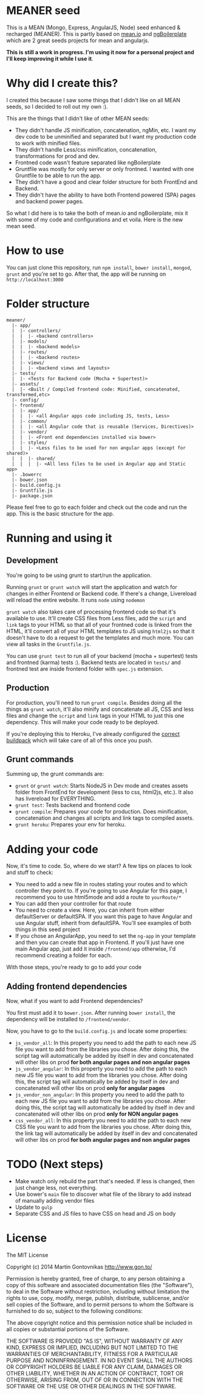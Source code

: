 # MEANER seed

This is a MEAN (Mongo, Express, AngularJS, Node) seed enhanced & recharged (MEANER). This is partly based on [mean.io](https://github.com/linnovate/mean) and [ngBoilerplate](https://github.com/ngbp/ngbp) which are 2 great seeds projects for mean and angularjs. 

**This is still a work in progress. I'm using it now for a personal project and I'll keep improving it while I use it**.

# Why did I create this?

I created this because I saw some things that I didn't like on all MEAN seeds, so I decided to roll out my own :).

This are the things that I didn't like of other MEAN seeds:

* They didn't handle JS minification, concatenation, ngMin, etc. I want my dev code to be unminified and separated but I want my production code to work with minified files.
* They didn't handle Less/css minification, concatenation, transformations for prod and dev.
* Frontned code wasn't feature separated like ngBoilerplate
* Gruntfile was mostly for only server or only frontned. I wanted with one Gruntfile to be able to run the app.
* They didn't have a good and clear folder structure for both FrontEnd and Backend.
* They didn't have the ability to have both Frontend powered (SPA) pages and backend power pages.

So what I did here is to take the both of mean.io and ngBoilerplate, mix it with some of my code and configurations and et voila. Here is the new mean seed.

# How to use

You can just clone this repository, run `npm install`, `bower install`, `mongod`, `grunt` and you're set to go. After that, the app will be running on `http://localhost:3000`

# Folder structure

````
meaner/
  |- app/
  |  |- controllers/
  |  |  |- <backend controllers>
  |  |- models/
  |  |  |- <backend models>
  |  |- routes/
  |  |  |- <backend routes>
  |  |- views/
  |  |  |- <backend views and layouts>
  |- tests/ 
  |  |- <Tests for Backend code (Mocha + Supertest)>
  |- assets/
  |  |- <Built / Compiled frontend code: Minified, concatenated, transformed,etc>
  |- config/
  |- frontend/
  |  |- app/
  |  |  |- <all Angular apps code including JS, tests, Less>
  |  |- common/
  |  |  |- <all Angular code that is reusable (Services, Directives)>
  |  |- vendor/
  |  |  |- <Front end dependencies installed via bower>
  |  |- styles/
  |  |  |- <Less files to be used for non angular apps (except for shared)>
  |  |  |- shared/
  |  |  |  |- <All less files to be used in Angular app and Static app>
  |- .bowerrc
  |- bower.json
  |- build.config.js
  |- Gruntfile.js
  |- package.json
````

Please feel free to go to each folder and check out the code and run the app. This is the basic structure for the app.

# Running and using it

## Development

You're going to be using grunt to start/run the application.

Running `grunt` or `grunt watch` will start the application and watch for changes in either Frontend or Backend code. If there's a change, Livereload will reload the entire website. It runs `node` using `nodemon` 

`grunt watch` also takes care of processing frontend code so that it's available to use. It'll create CSS files from Less files, add the `script` and `link` tags to your HTML so that all of your frontned code is linked from the HTML, it'll convert all of your HTML templates to JS using `html2js` so that it doesn't have to do a request to get the templates and much more. You can view all tasks in the `Gruntfile.js`.

You can use `grunt test` to run all of your backend (mocha + supertest) tests and frontned (karma) tests :). Backend tests are located in `tests/` and frontned test are inside frontend folder with `spec.js` extension.

## Production

For production, you'll need to run `grunt compile`. Besides doing all the things as `grunt watch`, it'll also minify and concatenate all JS, CSS and less files and change the `script` and `link` tags in your HTML to just this one dependency. This will make your code ready to be deployed.

If you're deploying this to Heroku, I've already configured the [correct buildpack](https://github.com/aquicore/heroku-buildpack-nodejs-grunt) which will take care of all of this once you push.

## Grunt commands

Summing up, the grunt commands are:

* `grunt` or `grunt watch`: Starts NodeJS in Dev mode and creates assets folder from FrontEnd for development (less to css, html2js, etc.). It also has livereload for EVERYTHING.
* `grunt test`: Tests backend and frontend code
* `grunt compile`: Prepares your code for production. Does minification, concatenation and changes all scripts and link tags to compiled assets.
* `grunt heroku`: Prepares your env for heroku.

# Adding your code

Now, it's time to code. So, where do we start? A few tips on places to look and stuff to check:

* You need to add a new file in routes stating your routes and to which controller they point to. If you're going to use Angular for this page, I recommend you to use html5mode and add a route to `yourRoute/*`
* You can add then your controller for that route
* You need to create a view. Here, you can inherit from either defaultServer or defaultSPA. If you want this page to have Angular and use Angular stuff, inherit from defaultSPA. You'll see examples of both things in this seed project
* If you chose an AngularApp, you need to set the `ng-app` in your template and then you can create that app in Frontend. If you'll just have one main Angular app, just add it inside `/frontend/app` otherwise, I'd recommend creating a folder for each.

With those steps, you're ready to go to add your code

## Adding frontend dependencies

Now, what if you want to add Frontend dependencies?

You first must add it to `bower.json`. After running `bower install`, the dependency will be installed to `/frontend/vendor`.

Now, you have to go to the `build.config.js` and locate some properties:

* `js_vendor_all`: In this property you need to add the path to each new JS file you want to add from the libraries you chose. After doing this, the script tag will automatically be added by itself in dev and concatenated will other libs on prod **for both angular pages and non angular pages**
* `js_vendor_angular`: In this property you need to add the path to each new JS file you want to add from the libraries you chose. After doing this, the script tag will automatically be added by itself in dev and concatenated will other libs on prod **only for angular pages**
* `js_vendor_non_angular`: In this property you need to add the path to each new JS file you want to add from the libraries you chose. After doing this, the script tag will automatically be added by itself in dev and concatenated will other libs on prod **only for NON angular pages**
* `css_vendor_all`: In this property you need to add the path to each new CSS file you want to add from the libraries you chose. After doing this, the link tag will automatically be added by itself in dev and concatenated will other libs on prod **for both angular pages and non angular pages**

# TODO (Next steps)

* Make watch only rebuild the part that's needed. If less is changed, then just change less, not everything.
* Use bower's `main` file to discover what file of the library to add instead of manually adding vendor files
* Update to `gulp`
* Separate CSS and JS files to have CSS on head and JS on body

# License

The MIT License

Copyright (c) 2014 Martin Gontovnikas http://www.gon.to/

Permission is hereby granted, free of charge, to any person obtaining a copy of this software and associated documentation files (the "Software"), to deal in the Software without restriction, including without limitation the rights to use, copy, modify, merge, publish, distribute, sublicense, and/or sell copies of the Software, and to permit persons to whom the Software is furnished to do so, subject to the following conditions:

The above copyright notice and this permission notice shall be included in all copies or substantial portions of the Software.

THE SOFTWARE IS PROVIDED "AS IS", WITHOUT WARRANTY OF ANY KIND, EXPRESS OR IMPLIED, INCLUDING BUT NOT LIMITED TO THE WARRANTIES OF MERCHANTABILITY, FITNESS FOR A PARTICULAR PURPOSE AND NONINFRINGEMENT. IN NO EVENT SHALL THE AUTHORS OR COPYRIGHT HOLDERS BE LIABLE FOR ANY CLAIM, DAMAGES OR OTHER LIABILITY, WHETHER IN AN ACTION OF CONTRACT, TORT OR OTHERWISE, ARISING FROM, OUT OF OR IN CONNECTION WITH THE SOFTWARE OR THE USE OR OTHER DEALINGS IN THE SOFTWARE.
